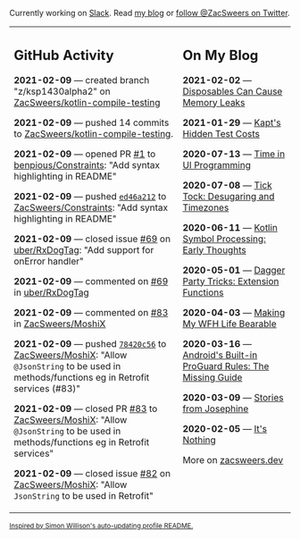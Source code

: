 Currently working on [Slack](https://slack.com/). Read [my blog](https://zacsweers.dev/) or [follow @ZacSweers on Twitter](https://twitter.com/ZacSweers).

<table><tr><td valign="top" width="60%">

## GitHub Activity
<!-- githubActivity starts -->
**2021-02-09** — created branch "z/ksp1430alpha2" on [ZacSweers/kotlin-compile-testing](https://api.github.com/repos/ZacSweers/kotlin-compile-testing)

**2021-02-09** — pushed 14 commits to [ZacSweers/kotlin-compile-testing](https://api.github.com/repos/ZacSweers/kotlin-compile-testing).

**2021-02-09** — opened PR [#1](https://api.github.com/repos/benpious/Constraints/pulls/1) to [benpious/Constraints](https://api.github.com/repos/benpious/Constraints): "Add syntax highlighting in README"

**2021-02-09** — pushed [`ed46a212`](https://github.com/ZacSweers/Constraints/commit/ed46a2129b37ad93981c0703b8bcc03092134692) to [ZacSweers/Constraints](https://api.github.com/repos/ZacSweers/Constraints): "Add syntax highlighting in README"

**2021-02-09** — closed issue [#69](https://api.github.com/repos/uber/RxDogTag/issues/69) on [uber/RxDogTag](https://api.github.com/repos/uber/RxDogTag): "Add support for onError handler"

**2021-02-09** — commented on [#69](https://github.com/uber/RxDogTag/issues/69#issuecomment-776197223) in [uber/RxDogTag](https://api.github.com/repos/uber/RxDogTag)

**2021-02-09** — commented on [#83](https://github.com/ZacSweers/MoshiX/pull/83#issuecomment-776176469) in [ZacSweers/MoshiX](https://api.github.com/repos/ZacSweers/MoshiX)

**2021-02-09** — pushed [`78420c56`](https://github.com/ZacSweers/MoshiX/commit/78420c5692ed8cd690a73d1699223c69a4dfa963) to [ZacSweers/MoshiX](https://api.github.com/repos/ZacSweers/MoshiX): "Allow `@JsonString` to be used in methods/functions eg in Retrofit services (#83)"

**2021-02-09** — closed PR [#83](https://api.github.com/repos/ZacSweers/MoshiX/pulls/83) to [ZacSweers/MoshiX](https://api.github.com/repos/ZacSweers/MoshiX): "Allow `@JsonString` to be used in methods/functions eg in Retrofit services"

**2021-02-09** — closed issue [#82](https://api.github.com/repos/ZacSweers/MoshiX/issues/82) on [ZacSweers/MoshiX](https://api.github.com/repos/ZacSweers/MoshiX): "Allow `JsonString` to be used in Retrofit"
<!-- githubActivity ends -->
</td><td valign="top" width="40%">

## On My Blog
<!-- blog starts -->
**2021-02-02** — [Disposables Can Cause Memory Leaks](https://www.zacsweers.dev/disposables-can-cause-memory-leaks/)

**2021-01-29** — [Kapt's Hidden Test Costs](https://www.zacsweers.dev/kapts-hidden-test-costs/)

**2020-07-13** — [Time in UI Programming](https://www.zacsweers.dev/time-in-ui/)

**2020-07-08** — [Tick Tock: Desugaring and Timezones](https://www.zacsweers.dev/ticktock-desugaring-timezones/)

**2020-06-11** — [Kotlin Symbol Processing: Early Thoughts](https://www.zacsweers.dev/kotlin-symbol-processor-early-thoughts/)

**2020-05-01** — [Dagger Party Tricks: Extension Functions](https://www.zacsweers.dev/dagger-party-tricks-extension-functions/)

**2020-04-03** — [Making My WFH Life Bearable](https://www.zacsweers.dev/making-wfh-life-bearable/)

**2020-03-16** — [Android's Built-in ProGuard Rules: The Missing Guide](https://www.zacsweers.dev/android-proguard-rules/)

**2020-03-09** — [Stories from Josephine](https://www.zacsweers.dev/stories-from-josephine/)

**2020-02-05** — [It's Nothing](https://www.zacsweers.dev/its-nothing/)
<!-- blog ends -->
More on [zacsweers.dev](https://zacsweers.dev/)
</td></tr></table>

<sub><a href="https://simonwillison.net/2020/Jul/10/self-updating-profile-readme/">Inspired by Simon Willison's auto-updating profile README.</a></sub>
